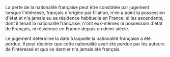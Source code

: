   
 La perte de la nationalité française peut être constatée par jugement lorsque l'intéressé, français d'origine par filiation, n'en a point la possession d'état et n'a jamais eu sa résidence habituelle en France, si les ascendants, dont il tenait la nationalité française, n'ont eux-mêmes ni possession d'état de Français, ni résidence en France depuis un demi-siècle.  

  
 Le jugement détermine la date à laquelle la nationalité française a été perdue. Il peut décider que cette nationalité avait été perdue par les auteurs de l'intéressé et que ce dernier n'a jamais été français.  
